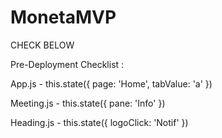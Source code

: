 # MonetaMVP
CHECK BELOW

Pre-Deployment Checklist :

App.js - this.state({
  page: 'Home', 
  tabValue: 'a'
})

Meeting.js - this.state({
  pane: 'Info'
})

Heading.js - this.state({
  logoClick: 'Notif'
})
